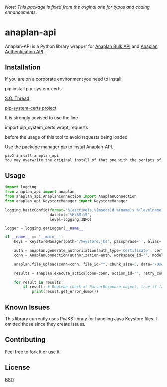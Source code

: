 *Note: This package is fixed from the original one for typos and coding enhancements.*

# anaplan-api

Anaplan-API is a Python library wrapper for [Anaplan Bulk API](https://anaplanbulkapi20.docs.apiary.io/) and [Anaplan Authentication API](https://anaplanauthentication.docs.apiary.io/).

## Installation
If you are on a corporate environment you need to install:

pip install pip-system-certs

[S.O. Thread](https://stackoverflow.com/a/57053415/3221380) 

[pip-system-certs project](https://gitlab.com/alelec/pip-system-certs)

It is strongly advised to use the line

import pip_system_certs.wrapt_requests

before the usage of this tool to avoid requests being loaded

Use the package manager [pip](https://pypi.org/project/anaplan-api/) to install Anaplan-API.


```bash
pip3 install anaplan_api
You may overwrite the original install of that one with the scripts of this one, or directly use this package.
```

## Usage

```python
import logging
from anaplan_api import anaplan
from anaplan_api.AnaplanConnection import AnaplanConnection
from anaplan_api.KeystoreManager import KeystoreManager

logging.basicConfig(format='%(asctime)s,%(msecs)d %(name)s %(levelname)s %(message)s',
					datefmt='%H:%M:%S',
					level=logging.INFO)

logger = logging.getLogger(__name__)

if __name__ == '__main__':
	keys = KeystoreManager(path='/keystore.jks', passphrase='', alias='', key_pass='')

	auth = anaplan.generate_authorization(auth_type='Certificate', cert=keys.get_cert(), private_key=keys.get_key())
	conn = AnaplanConnection(authorization=auth, workspace_id='', model_id='')

	anaplan.file_upload(conn=conn, file_id="", chunk_size=5, data='/Users.csv')

	results = anaplan.execute_action(conn=conn, action_id="", retry_count=3)

	for result in results:
		if result: # Boolean check of ParserResponse object, true if failure dump is available
			print(result.get_error_dump())
```

## Known Issues
This library currently uses PyJKS library for handling Java Keystore files. I omitted those since they create issues.


## Contributing
Feel free to fork it or use it.

## License
[BSD](https://opensource.org/licenses/BSD-2-Clause)
